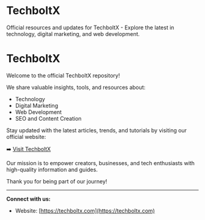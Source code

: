 # TechboltX
Official resources and updates for TechboltX - Explore the latest in technology, digital marketing, and web development.
# TechboltX

Welcome to the official TechboltX repository!

We share valuable insights, tools, and resources about:
- Technology
- Digital Marketing
- Web Development
- SEO and Content Creation

Stay updated with the latest articles, trends, and tutorials by visiting our official website:

➡️ [Visit TechboltX](https://techboltx.com)

Our mission is to empower creators, businesses, and tech enthusiasts with high-quality information and guides.

Thank you for being part of our journey!

---

**Connect with us:**
- Website: [https://techboltx.com](https://techboltx.com)
